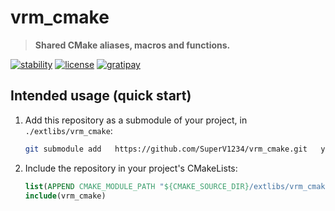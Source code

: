 # vrm_cmake

> **Shared CMake aliases, macros and functions.**

[![stability][badge.stability]][stability]
[![license][badge.license]][license]
[![gratipay][badge.gratipay]][gratipay]

[badge.stability]: https://img.shields.io/badge/stability-unstable-yellow.svg?style=flat-square
[badge.license]: http://img.shields.io/badge/license-afl%203.0-blue.svg?style=flat-square
[badge.gratipay]: https://img.shields.io/gratipay/user/SuperV1234.svg?style=flat-square

[stability]: http://github.com/badges/stability-badges
[license]: https://github.com/SuperV1234/vrm_cmake/blob/master/LICENSE
[gratipay]: https://gratipay.com/~SuperV1234/



## Intended usage (quick start)

1. Add this repository as a submodule of your project, in `./extlibs/vrm_cmake`:

    ```bash
    git submodule add   https://github.com/SuperV1234/vrm_cmake.git   your_project/extlibs/vrm_cmake
    ```

2. Include the repository in your project's CMakeLists:
    
    ```cmake
    list(APPEND CMAKE_MODULE_PATH "${CMAKE_SOURCE_DIR}/extlibs/vrm_cmake/cmake/")
    include(vrm_cmake)
    ```
